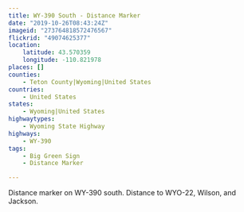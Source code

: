 ```yaml
---
title: WY-390 South - Distance Marker
date: "2019-10-26T08:43:24Z"
imageid: "273764818572476567"
flickrid: "49074625377"
location:
    latitude: 43.570359
    longitude: -110.821978
places: []
counties:
    - Teton County|Wyoming|United States
countries:
    - United States
states:
    - Wyoming|United States
highwaytypes:
    - Wyoming State Highway
highways:
    - WY-390
tags:
    - Big Green Sign
    - Distance Marker

---
```

Distance marker on WY-390 south.  Distance to WYO-22, Wilson, and Jackson.